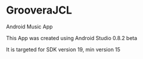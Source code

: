 GrooveraJCL
===========

Android Music App

This App was created using Android Studio 0.8.2 beta

It is targeted for SDK version 19, min version 15
